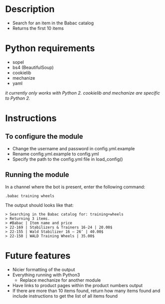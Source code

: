 # Description

- Search for an item in the Babac catalog
- Returns the first 10 items

# Python requirements

- sopel
- bs4 (BeautifulSoup)
- cookielib
- mechanize
- yaml

*it currently only works with Python 2. cookielib and mechanize are specific to Python 2.*

# Instructions

## To configure the module

- Change the username and password in config.yml.example
- Rename config.yml.example to config.yml
- Specify the path to the config.yml file in load_config()

## Running the module

In a channel where the bot is present, enter the following command:

```
.babac training wheels
```

The output should looks like that:

```
> Searching in the Babac catalog for: training+wheels
> Returning 3 items.
> #Babac | Item name and price
> 22-169 | Stabilizers & Trainers 16-24 | 20.00$
> 22-155 | Wald Stabilizer 16 – 26″ | 40.00$
> 22-150 | WALD Training Wheels | 35.00$
```

# Future features

- Nicier formatting of the output
- Everything running with Python3
  * Replace mechanize for another module
- Have links to product pages within the product numbers output
- If there are more than 10 items found, return how many items found and include instructions to get the list of all items found
